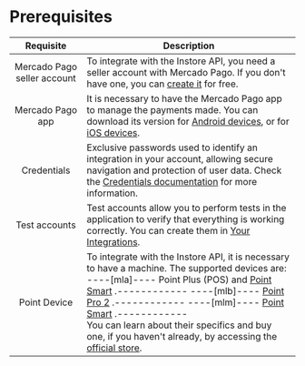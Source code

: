 # Prerequisites

| Requisite | Description |
|:---:|---|
| Mercado Pago seller account | To integrate with the Instore API, you need a seller account with Mercado Pago. If you don't have one, you can [create it](https://www.mercadopago[FAKER][URL][DOMAIN]/hub/registration/landing) for free. |
| Mercado Pago app | It is necessary to have the Mercado Pago app to manage the payments made. You can download its version for [Android devices](https://play.google.com/store/apps/details?id=com.mercadopago.wallet&hl=es_419), or for [iOS devices](https://apps.apple.com/ar/app/mercado-pago/id925436649). |
| Credentials | Exclusive passwords used to identify an integration in your account, allowing secure navigation and protection of user data. Check the [Credentials documentation](/developers/en/docs/ecosistema-presencial/additional-content/your-integrations/credentials) for more information. |
| Test accounts | Test accounts allow you to perform tests in the application to verify that everything is working correctly. You can create them in [Your Integrations](/developers/panel/app). |
| Point Device | To integrate with the Instore API, it is necessary to have a machine. The supported devices are:<br> ----[mla]---- Point Plus (POS) and [Point Smart](https://www.mercadopago.com.ar/point/invite?device=29&code=POINT_ORG) .------------ ----[mlb]---- [Point Pro 2](https://www.mercadopago.com.br/point/invite?device=28&code=POINT_ORG&pog=true) .------------ ----[mlm]---- [Point Smart](https://www.mercadopago.com.mx/point/invite?device=30&code=POINT_ORG) .------------ <br>You can learn about their specifics and buy one, if you haven't already, by accessing the [official store](https://www.mercadopago[FAKER][URL][DOMAIN]/herramientas-para-vender/lectores-point). |
